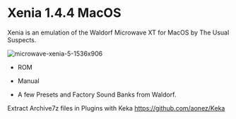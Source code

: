 # Xenia 1.4.4 MacOS

Xenia is an emulation of the Waldorf Microwave XT for MacOS by The Usual Suspects.

![microwave-xenia-5-1536x906](https://github.com/user-attachments/assets/80eb4509-da18-40f5-8560-04b803f0bc7a)

- ROM

- Manual

- A few Presets and Factory Sound Banks from Waldorf.

Extract Archive7z files in Plugins with Keka https://github.com/aonez/Keka
